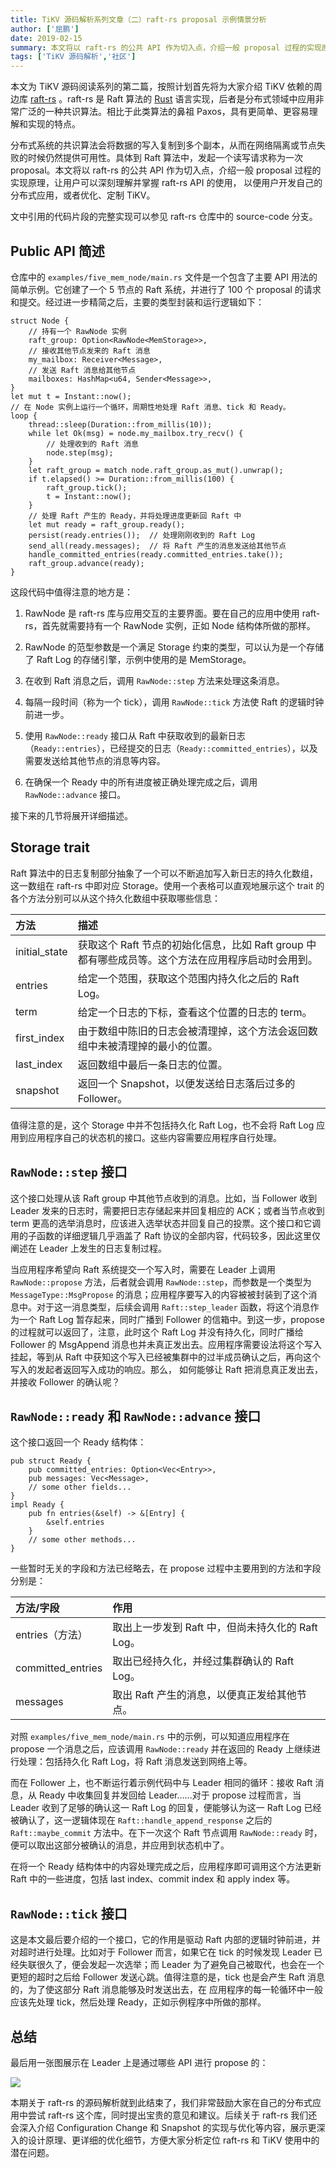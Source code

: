 ```yaml
---
title: TiKV 源码解析系列文章（二）raft-rs proposal 示例情景分析
author: ['屈鹏']
date: 2019-02-15
summary: 本文将以 raft-rs 的公共 API 作为切入点，介绍一般 proposal 过程的实现原理，让用户可以深刻理解并掌握 raft-rs API 的使用，以便用户开发自己的分布式应用，或者优化、定制 TiKV。
tags: ['TiKV 源码解析','社区']
---
```


本文为 TiKV 源码阅读系列的第二篇，按照计划首先将为大家介绍 TiKV 依赖的周边库 [raft-rs](https://github.com/pingcap/raft-rs) 。raft-rs 是 Raft 算法的 [Rust](https://www.rust-lang.org/) 语言实现，后者是分布式领域中应用非常广泛的一种共识算法。相比于此类算法的鼻祖 Paxos，具有更简单、更容易理解和实现的特点。

分布式系统的共识算法会将数据的写入复制到多个副本，从而在网络隔离或节点失败的时候仍然提供可用性。具体到 Raft 算法中，发起一个读写请求称为一次 proposal。本文将以 raft-rs 的公共 API 作为切入点，介绍一般 proposal 过程的实现原理，让用户可以深刻理解并掌握 raft-rs API 的使用， 以便用户开发自己的分布式应用，或者优化、定制 TiKV。

文中引用的代码片段的完整实现可以参见 raft-rs 仓库中的 source-code 分支。

## Public API 简述

仓库中的 `examples/five_mem_node/main.rs` 文件是一个包含了主要 API 用法的简单示例。它创建了一个 5 节点的 Raft 系统，并进行了 100 个 proposal 的请求和提交。经过进一步精简之后，主要的类型封装和运行逻辑如下：

```
struct Node {
    // 持有一个 RawNode 实例
    raft_group: Option<RawNode<MemStorage>>,
    // 接收其他节点发来的 Raft 消息
    my_mailbox: Receiver<Message>,
    // 发送 Raft 消息给其他节点
    mailboxes: HashMap<u64, Sender<Message>>,
}
let mut t = Instant::now();
// 在 Node 实例上运行一个循环，周期性地处理 Raft 消息、tick 和 Ready。
loop {
    thread::sleep(Duration::from_millis(10));
    while let Ok(msg) = node.my_mailbox.try_recv() {
        // 处理收到的 Raft 消息
        node.step(msg); 
    }
    let raft_group = match node.raft_group.as_mut().unwrap();
    if t.elapsed() >= Duration::from_millis(100) {
        raft_group.tick();
        t = Instant::now();
	}
    // 处理 Raft 产生的 Ready，并将处理进度更新回 Raft 中
    let mut ready = raft_group.ready();
    persist(ready.entries());  // 处理刚刚收到的 Raft Log
    send_all(ready.messages);  // 将 Raft 产生的消息发送给其他节点
    handle_committed_entries(ready.committed_entries.take());
    raft_group.advance(ready);
}

```

这段代码中值得注意的地方是：

1. RawNode 是 raft-rs 库与应用交互的主要界面。要在自己的应用中使用 raft-rs，首先就需要持有一个 RawNode 实例，正如 Node 结构体所做的那样。

2. RawNode 的范型参数是一个满足 Storage 约束的类型，可以认为是一个存储了 Raft Log 的存储引擎，示例中使用的是 MemStorage。

3. 在收到 Raft 消息之后，调用 `RawNode::step` 方法来处理这条消息。

4. 每隔一段时间（称为一个 tick），调用 `RawNode::tick` 方法使 Raft 的逻辑时钟前进一步。

5. 使用 `RawNode::ready` 接口从 Raft 中获取收到的最新日志（`Ready::entries`），已经提交的日志（`Ready::committed_entries`），以及需要发送给其他节点的消息等内容。

6. 在确保一个 Ready 中的所有进度被正确处理完成之后，调用 `RawNode::advance` 接口。

接下来的几节将展开详细描述。

## Storage trait

Raft 算法中的日志复制部分抽象了一个可以不断追加写入新日志的持久化数组，这一数组在 raft-rs 中即对应 Storage。使用一个表格可以直观地展示这个 trait 的各个方法分别可以从这个持久化数组中获取哪些信息：

| 方法 | 描述 |
|:--------------|:--------------------------------------------|
| initial_state| 获取这个 Raft 节点的初始化信息，比如 Raft group 中都有哪些成员等。这个方法在应用程序启动时会用到。 |
| entries | 给定一个范围，获取这个范围内持久化之后的 Raft Log。 |
| term | 给定一个日志的下标，查看这个位置的日志的 term。 |
| first_index | 由于数组中陈旧的日志会被清理掉，这个方法会返回数组中未被清理掉的最小的位置。 |
| last_index | 返回数组中最后一条日志的位置。 |
| snapshot | 返回一个 Snapshot，以便发送给日志落后过多的 Follower。 |

值得注意的是，这个 Storage 中并不包括持久化 Raft Log，也不会将 Raft Log 应用到应用程序自己的状态机的接口。这些内容需要应用程序自行处理。

## `RawNode::step` 接口

这个接口处理从该 Raft group 中其他节点收到的消息。比如，当 Follower 收到 Leader 发来的日志时，需要把日志存储起来并回复相应的 ACK；或者当节点收到 term 更高的选举消息时，应该进入选举状态并回复自己的投票。这个接口和它调用的子函数的详细逻辑几乎涵盖了 Raft 协议的全部内容，代码较多，因此这里仅阐述在 Leader 上发生的日志复制过程。

当应用程序希望向 Raft 系统提交一个写入时，需要在 Leader 上调用 `RawNode::propose` 方法，后者就会调用 `RawNode::step`，而参数是一个类型为 `MessageType::MsgPropose` 的消息；应用程序要写入的内容被被封装到了这个消息中。对于这一消息类型，后续会调用 `Raft::step_leader` 函数，将这个消息作为一个 Raft Log 暂存起来，同时广播到 Follower 的信箱中。到这一步，propose 的过程就可以返回了，注意，此时这个 Raft Log 并没有持久化，同时广播给 Follower 的 MsgAppend 消息也并未真正发出去。应用程序需要设法将这个写入挂起，等到从 Raft 中获知这个写入已经被集群中的过半成员确认之后，再向这个写入的发起者返回写入成功的响应。那么， 如何能够让 Raft 把消息真正发出去，并接收 Follower 的确认呢？

## `RawNode::ready` 和 `RawNode::advance` 接口

这个接口返回一个 Ready 结构体：

```
pub struct Ready {
    pub committed_entries: Option<Vec<Entry>>,
    pub messages: Vec<Message>,
    // some other fields...
}
impl Ready {
    pub fn entries(&self) -> &[Entry] {
        &self.entries
    }
    // some other methods...
}
```

一些暂时无关的字段和方法已经略去，在 propose 过程中主要用到的方法和字段分别是：

| 方法/字段 | 作用 |
|:-----------------|:------------------------|
| entries（方法） | 取出上一步发到 Raft 中，但尚未持久化的 Raft Log。 |
| committed_entries | 取出已经持久化，并经过集群确认的 Raft Log。 |
| messages | 取出 Raft 产生的消息，以便真正发给其他节点。|

对照 `examples/five_mem_node/main.rs` 中的示例，可以知道应用程序在 propose 一个消息之后，应该调用 `RawNode::ready` 并在返回的 Ready 上继续进行处理：包括持久化 Raft Log，将 Raft 消息发送到网络上等。

而在 Follower 上，也不断运行着示例代码中与 Leader 相同的循环：接收 Raft 消息，从 Ready 中收集回复并发回给 Leader……对于 propose 过程而言，当 Leader 收到了足够的确认这一 Raft Log 的回复，便能够认为这一 Raft Log 已经被确认了，这一逻辑体现在 `Raft::handle_append_response` 之后的 `Raft::maybe_commit` 方法中。在下一次这个 Raft 节点调用 `RawNode::ready` 时，便可以取出这部分被确认的消息，并应用到状态机中了。

在将一个 Ready 结构体中的内容处理完成之后，应用程序即可调用这个方法更新 Raft 中的一些进度，包括 last index、commit index 和 apply index 等。

## `RawNode::tick` 接口

这是本文最后要介绍的一个接口，它的作用是驱动 Raft 内部的逻辑时钟前进，并对超时进行处理。比如对于 Follower 而言，如果它在 tick 的时候发现 Leader 已经失联很久了，便会发起一次选举；而 Leader 为了避免自己被取代，也会在一个更短的超时之后给 Follower 发送心跳。值得注意的是，tick 也是会产生 Raft 消息的，为了使这部分 Raft 消息能够及时发送出去，在 应用程序的每一轮循环中一般应该先处理 tick，然后处理 Ready，正如示例程序中所做的那样。

## 总结

最后用一张图展示在 Leader 上是通过哪些 API 进行 propose 的：

![](https://upload-images.jianshu.io/upload_images/542677-c806a40c829d6ec2.png?imageMogr2/auto-orient/strip%7CimageView2/2/w/1240)

本期关于 raft-rs 的源码解析就到此结束了，我们非常鼓励大家在自己的分布式应用中尝试 raft-rs 这个库，同时提出宝贵的意见和建议。后续关于 raft-rs 我们还会深入介绍 Configuration Change 和 Snapshot 的实现与优化等内容，展示更深入的设计原理、更详细的优化细节，方便大家分析定位 raft-rs 和 TiKV 使用中的潜在问题。
